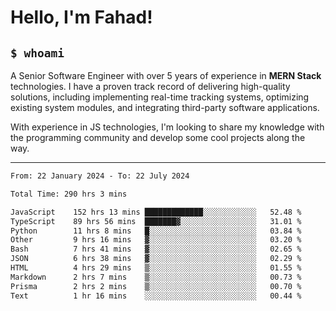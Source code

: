<h1>Hello, I'm Fahad!</h1>

<h2><code>$ whoami</code></h2>

A Senior Software Engineer with over 5 years of experience in **MERN Stack** technologies. I have a proven track record of delivering high-quality solutions, including implementing real-time tracking systems, optimizing existing system modules, and integrating third-party software applications.

With experience in JS technologies, I'm looking to share my knowledge with the programming community and develop some cool projects along the way.

---

<!--START_SECTION:waka-->

```txt
From: 22 January 2024 - To: 22 July 2024

Total Time: 290 hrs 3 mins

JavaScript    152 hrs 13 mins █████████████░░░░░░░░░░░░   52.48 %
TypeScript    89 hrs 56 mins  ███████▓░░░░░░░░░░░░░░░░░   31.01 %
Python        11 hrs 8 mins   █░░░░░░░░░░░░░░░░░░░░░░░░   03.84 %
Other         9 hrs 16 mins   ▓░░░░░░░░░░░░░░░░░░░░░░░░   03.20 %
Bash          7 hrs 41 mins   ▓░░░░░░░░░░░░░░░░░░░░░░░░   02.65 %
JSON          6 hrs 38 mins   ▓░░░░░░░░░░░░░░░░░░░░░░░░   02.29 %
HTML          4 hrs 29 mins   ▒░░░░░░░░░░░░░░░░░░░░░░░░   01.55 %
Markdown      2 hrs 7 mins    ▒░░░░░░░░░░░░░░░░░░░░░░░░   00.73 %
Prisma        2 hrs 2 mins    ▒░░░░░░░░░░░░░░░░░░░░░░░░   00.70 %
Text          1 hr 16 mins    ░░░░░░░░░░░░░░░░░░░░░░░░░   00.44 %
```

<!--END_SECTION:waka-->

<!--
**heyFahad/heyFahad** is a ✨ _special_ ✨ repository because its `README.md` (this file) appears on your GitHub profile.

Here are some ideas to get you started:

- 🔭 I’m currently working on ...
- 🌱 I’m currently learning ...
- 👯 I’m looking to collaborate on ...
- 🤔 I’m looking for help with ...
- 💬 Ask me about ...
- 📫 How to reach me: ...
- 😄 Pronouns: ...
- ⚡ Fun fact: ...
-->

